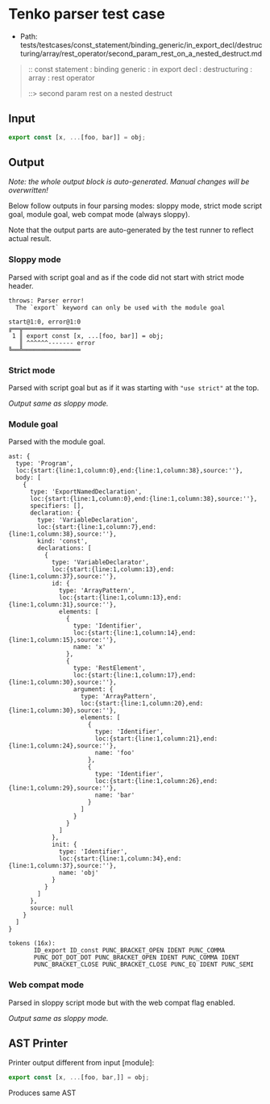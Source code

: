 # Tenko parser test case

- Path: tests/testcases/const_statement/binding_generic/in_export_decl/destructuring/array/rest_operator/second_param_rest_on_a_nested_destruct.md

> :: const statement : binding generic : in export decl : destructuring : array : rest operator
>
> ::> second param rest on a nested destruct

## Input

`````js
export const [x, ...[foo, bar]] = obj;
`````

## Output

_Note: the whole output block is auto-generated. Manual changes will be overwritten!_

Below follow outputs in four parsing modes: sloppy mode, strict mode script goal, module goal, web compat mode (always sloppy).

Note that the output parts are auto-generated by the test runner to reflect actual result.

### Sloppy mode

Parsed with script goal and as if the code did not start with strict mode header.

`````
throws: Parser error!
  The `export` keyword can only be used with the module goal

start@1:0, error@1:0
╔══╦════════════════
 1 ║ export const [x, ...[foo, bar]] = obj;
   ║ ^^^^^^------- error
╚══╩════════════════

`````

### Strict mode

Parsed with script goal but as if it was starting with `"use strict"` at the top.

_Output same as sloppy mode._

### Module goal

Parsed with the module goal.

`````
ast: {
  type: 'Program',
  loc:{start:{line:1,column:0},end:{line:1,column:38},source:''},
  body: [
    {
      type: 'ExportNamedDeclaration',
      loc:{start:{line:1,column:0},end:{line:1,column:38},source:''},
      specifiers: [],
      declaration: {
        type: 'VariableDeclaration',
        loc:{start:{line:1,column:7},end:{line:1,column:38},source:''},
        kind: 'const',
        declarations: [
          {
            type: 'VariableDeclarator',
            loc:{start:{line:1,column:13},end:{line:1,column:37},source:''},
            id: {
              type: 'ArrayPattern',
              loc:{start:{line:1,column:13},end:{line:1,column:31},source:''},
              elements: [
                {
                  type: 'Identifier',
                  loc:{start:{line:1,column:14},end:{line:1,column:15},source:''},
                  name: 'x'
                },
                {
                  type: 'RestElement',
                  loc:{start:{line:1,column:17},end:{line:1,column:30},source:''},
                  argument: {
                    type: 'ArrayPattern',
                    loc:{start:{line:1,column:20},end:{line:1,column:30},source:''},
                    elements: [
                      {
                        type: 'Identifier',
                        loc:{start:{line:1,column:21},end:{line:1,column:24},source:''},
                        name: 'foo'
                      },
                      {
                        type: 'Identifier',
                        loc:{start:{line:1,column:26},end:{line:1,column:29},source:''},
                        name: 'bar'
                      }
                    ]
                  }
                }
              ]
            },
            init: {
              type: 'Identifier',
              loc:{start:{line:1,column:34},end:{line:1,column:37},source:''},
              name: 'obj'
            }
          }
        ]
      },
      source: null
    }
  ]
}

tokens (16x):
       ID_export ID_const PUNC_BRACKET_OPEN IDENT PUNC_COMMA
       PUNC_DOT_DOT_DOT PUNC_BRACKET_OPEN IDENT PUNC_COMMA IDENT
       PUNC_BRACKET_CLOSE PUNC_BRACKET_CLOSE PUNC_EQ IDENT PUNC_SEMI
`````


### Web compat mode

Parsed in sloppy script mode but with the web compat flag enabled.

_Output same as sloppy mode._

## AST Printer

Printer output different from input [module]:

````js
export const [x, ...[foo, bar,]] = obj;
````

Produces same AST
